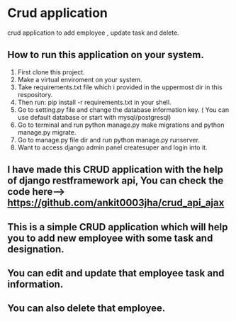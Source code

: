 # Crud application
crud application to add employee , update task and delete.
 
## How to run this application on your system.

1) First clone this project.
2) Make a virtual enviroment on your system.
3) Take requirements.txt file which i provided in the uppermost dir in this respository.
4) Then run: pip install -r requirements.txt in your shell.
5) Go to setting.py file and change the database information key. ( You can use default database or start with mysql/postgresql)
6) Go to terminal and run python manage.py make migrations and python manage.py migrate.
7) Go to manage.py file dir and run python manage.py runserver.
8) Want to access django admin panel createsuper and login into it.
 
## I have made this CRUD application with the help of django restframework api, You can check the code here-->  https://github.com/ankit0003jha/crud_api_ajax

## This is a simple CRUD application which will help you to add new employee with some task and designation.
## You can edit and update that employee task and information.
## You can also delete that employee.
